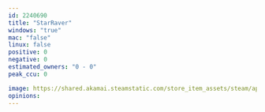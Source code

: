```yaml
---
id: 2240690
title: "StarRaver"
windows: "true"
mac: "false"
linux: false
positive: 0
negative: 0
estimated_owners: "0 - 0"
peak_ccu: 0

image: https://shared.akamai.steamstatic.com/store_item_assets/steam/apps/2240690/header.jpg?t=1728841169
opinions:
---
```

